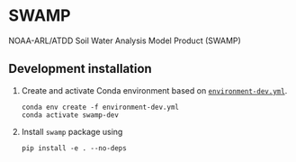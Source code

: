 # SWAMP

NOAA-ARL/ATDD Soil Water Analysis Model Product (SWAMP)

## Development installation

1. Create and activate Conda environment based on [`environment-dev.yml`](./environment-dev.yml).
   ```
   conda env create -f environment-dev.yml
   conda activate swamp-dev
   ```
2. Install `swamp` package using
   ```
   pip install -e . --no-deps
   ```
